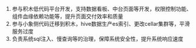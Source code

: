 1. 参与积木低代码平台开发，支持数据看板、中台页面等开发，权限控制功能、组件血缘依赖功能等，提升页面交付效率和质量
2. 参与小象侧代码迁移到积木，hive数据生产es索引、更改cellar集群等，平滑服务过度
3. 负责系统sql注入、慢查询等的治理，保障系统安全性，提升系统响应速度